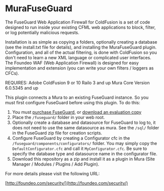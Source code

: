 MuraFuseGuard
======================

The FuseGuard Web Application Firewall for ColdFusion is a set of code designed to run inside your existing CFML web applications to block, filter, or log potentially malicious requests.

Installation is as simple as copying a folders, optionally creating a database (see the install.txt file for details), and installing the MuraFuseGuard plugin. Configuration, and all of the actual filtering, is done with ColdFusion so you don't need to learn a new XML language or complicated user interfaces. The Foundeo WAF (Web Application Firewall) is designed for easy implementation and extension (you can write your own filters / loggers as CFCs).

REQUIRES:
Adobe ColdFusion 9 or 10
Railo 3 and up
Mura Core Version 6.0.5345 and up

This plugin connects a Mura to an existing FuseGuard instance. So you must first configure FuseGuard before using this plugin. To do this:

1. You must [purchase FuseGuard](https://foundeo.com/security/), or [download an evaluation copy](https://foundeo.com/security/eval/)
2. Place the `/fuseguard/` folder in your web root.
3. Optionally create a database and datasource for FuseGuard to log to, it does not need to use the same datasource as mura. See the `/sql/` folder in the FuseGuard zip file for creation scripts.
4. Configure FuseGuard by creating a Configurator cfc in the `/fuseguard/components/configurators/` folder. You may simply copy the `DefaultConfigurator.cfc` and call it `MyConfigurator.cfc`. Be sure to specify the database type and datasource name in the configurator file.     
5. Download this repository as a zip and install it as a plugin in Mura (Site Manager / Modules / Plugins / Add Plugin). 


For more details please visit the following URL: 

[http://foundeo.com/security/](http://foundeo.com/security/)


